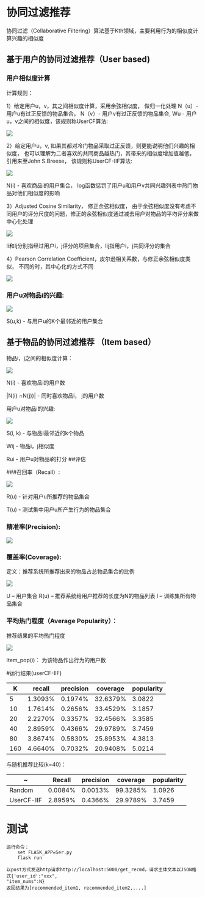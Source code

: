 
# 协同过滤推荐
协同过滤（Collaborative Filtering）算法基于Kth领域，主要利用行为的相似度计算兴趣的相似度
## 基于用户的协同过滤推荐（User based)

### 用户相似度计算

计算规则：

1）给定用户u，v，其之间相似度计算，采用余弦相似度， 做归一化处理
N（u）- 用户u有过正反馈的物品集合， N（v）- 用户v有过正反馈的物品集合, Wu - 用户
u，v之间的相似度，该规则称UserCF算法:

![](https://raw.githubusercontent.com/Neoooou/Recommendation-System/master/img/ub_1.png)


2）给定用户u，v, 如果其都对冷门物品采取过正反馈，则更能说明他们兴趣的相似度，
也可以理解为二者喜欢的共同商品越热门，其带来的相似度增加值越低，引用来至John S.Breese，
该规则称UserCF-IIF算法:

![](https://raw.githubusercontent.com/Neoooou/Recommendation-System/master/img/ub_2.png)

N(i) - 喜欢商品i的用户集合，  log函数惩罚了用户u和用户v共同兴趣列表中热门物品对他们相似度的影响

3）Adjusted Cosine Similarity， 修正余弦相似度，
由于余弦相似度没有考虑不同用户的评分尺度的问题，修正的余弦相似度通过减去用户对物品的平均评分来做中心化处理

![](https://raw.githubusercontent.com/Neoooou/Recommendation-System/master/img/Adjusted_cosine_similarity.jpg)

Ii和Ij分别指经过用户i，j评分的项目集合，Iij指用户i，j共同评分的集合

4）Pearson Correlation Coefficient，皮尔逊相关系数，与修正余弦相似度类似， 不同的时，其中心化的方式不同

![](https://raw.githubusercontent.com/Neoooou/Recommendation-System/master/img/Pearson_correlation_cofficient.jpg)


### 用户u对物品i的兴趣:

![](https://raw.githubusercontent.com/Neoooou/Recommendation-System/master/img/ub_3.png)

S(u,k) - 与用户u的K个最邻近的用户集合
## 基于物品的协同过滤推荐 （Item based）

物品i，j之间的相似度计算：

![](https://raw.githubusercontent.com/Neoooou/Recommendation-System/master/img/ib_1.png)

N(i) - 喜欢物品i的用户数

|N(i)  ∩N(j))| - 同时喜欢物品i， j的用户数

用户u对物品i的兴趣:

![](https://raw.githubusercontent.com/Neoooou/Recommendation-System/master/img/ib_2.png)

S(i, k) - 与物品i最邻近的k个物品

Wij - 物品i，j相似度

Rui - 用户u对物品i的打分
##评估

###召回率（Recall）:

![](https://raw.githubusercontent.com/Neoooou/Recommendation-System/master/img/recall.png)

R(u) - 针对用户u所推荐的物品集合

T(u) - 测试集中用户u所产生行为的物品集合

### 精准率(Precision):

![](https://raw.githubusercontent.com/Neoooou/Recommendation-System/master/img/precision.png)

### 覆盖率(Coverage):
定义：推荐系统所推荐出来的物品占总物品集合的比例

![](https://raw.githubusercontent.com/Neoooou/Recommendation-System/master/img/coverage.png)

U – 用户集合
R(u) – 推荐系统给用户推荐的长度为N的物品列表
I – 训练集所有物品集合

### 平均热门程度（Average Popularity）：
推荐结果的平均热门程度

![](https://raw.githubusercontent.com/Neoooou/Recommendation-System/master/img/popularity.png)

Item_pop(i)： 为该物品作出行为的用户数

#运行结果(userCF-IIF)

  K  |recall | precision | coverage | popularity
  ---|-------|-----------|----------|----------
  5  |1.3093%| 0.1974%   | 32.6379% | 3.0822
  10 |1.7614%|  0.2656%  | 33.4529% | 3.1857
  20 |2.2270%| 0.3357%   |  32.4566%| 3.3585
  40 |2.8959%| 0.4366%   |  29.9789%|  3.7459
  80 |3.8674%| 0.5830%   |  25.8953%|  4.3813
  160|4.6640%| 0.7032%   | 20.9408% |  5.0214
  
  与随机推荐比较(k=40)：
  
   ~ | Recall| precision |coverage|popularity
  ---|-------|-----------|--------|----------
  Random|0.0084%|0.0013%|99.3285%|1.0926
  UserCF-IIF|2.8959%|0.4366%|29.9789%|3.7459

# 测试
    运行命令：
        set FLASK_APP=Ser.py
        flask run
    
    以post方式发送http请求http://localhost:5000/get_recmd，请求主体文本以JSON格式{'user_id':"xxx",
    "item_nums":N}
    返回结果为[recommended_item1, recommended_item2,....]
